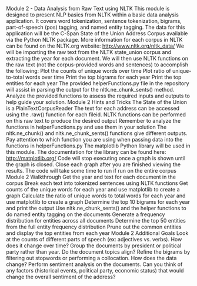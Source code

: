 Module 2 - Data Analysis from Raw Text using NLTK
This module is designed to present NLP basics from NLTK within a basic data analysis application. It covers word tokenization, sentence tokenization, bigrams, part-of-speech (pos) tagging, and named entity tagging.
The data for this application will be the C-Span State of the Union Address Corpus available via the Python NLTK package.  More information for each corpus in NLTK can be found on the NLTK.org website:
http://www.nltk.org/nltk_data/
We will be importing the raw text from the NLTK state_union corpus and extracting the year for each document.  We will then use NLTK functions on the raw text (not the corpus-provided words and sentences) to accomplish the following:
Plot the counts of unique words over time
Plot ratio of unique-to-total words over time
Print the top bigrams for each year
Print the top entities for each year
The provided helperFunctions.py file in the repository will assist in parsing the output for the nltk.ne_chunk_sents() method.  Analyze the provided functions to assess the required inputs and outputs to help guide your solution.
Module 2 Hints and Tricks
The State of the Union is a PlainTextCorpusReader
The text for each address can be accessed using the .raw() function for each fileid.  NLTK functions can be performed on this raw text to produce the desired output
Remember to analyze the functions in helperFunctions.py and use them in your solution
The nltk.ne_chunk() and nltk.ne_chunk_sents() functions give different outputs. Pay attention to which function you are using when passing data into the functions in helperFunctions.py
The matplotlib Python library will be used in this module.  The documentation for the library can be found here:
http://matplotlib.org/
Code will stop executing once a graph is shown until the graph is closed. Close each graph after you are finished viewing the results.
The code will take some time to run if run on the entire corpus  
Module 2 Walkthrough
Get the year and text for each document in the corpus
Break each text into tokenized sentences using NLTK functions
Get counts of the unique words for each year and use matplotlib to create a graph
Calculate the ratio of unique words to total words for each year and use matplotlib to create a graph
Determine the top 10 bigrams for each year and print the output
Use nltk.ne_chunk_sents() and the helper functions to do named entity tagging on the documents
Generate a frequency distribution for entities across all documents
Determine the top 50 entities from the full entity frequency distribution
Prune out the common entities and display the top entities from each year
Module 2 Additional Goals
Look at the counts of different parts of speech (ex: adjectives vs. verbs). How does it change over time?
Group the documents by president or political party rather than year. Do the document topics align?
Refine the bigrams by filtering out stopwords or performing a collocation. How does the data change?
Perform sentiment analysis on the documents.  Can you think of any factors (historical events, political party, economic status) that would change the overall sentiment of the address?
